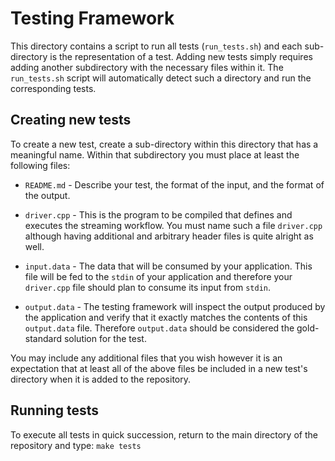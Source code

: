 # Testing Framework
This directory contains a script to run all tests (```run_tests.sh```) and 
each sub-directory is the representation of a test. Adding new tests simply 
requires adding another subdirectory with the necessary files within it. The 
```run_tests.sh``` script will automatically detect such a directory and run 
the corresponding tests.

## Creating new tests
To create a new test, create a sub-directory within this directory that has a 
meaningful name. Within that subdirectory you must place at least the 
following files:

  * ```README.md``` - Describe your test, the format of the input, and the 
format of the output.

  * ```driver.cpp``` - This is the program to be compiled that defines and 
executes the streaming workflow. You must name such a file 
```driver.cpp``` although having additional and arbitrary header files is 
quite alright as well.

  * ```input.data``` - The data that will be consumed by your 
application. This file will be fed to the ```stdin``` of your 
application and therefore your ```driver.cpp``` file should plan to 
consume its input from ```stdin```.

  * ```output.data``` - The testing framework will inspect the output 
produced by the application and verify that it exactly matches the 
contents of this ```output.data``` file. Therefore ```output.data``` 
should be considered the gold-standard solution for the test.

You may include any additional files that you wish however it is an 
expectation that at least all of the above files be included in a new 
test's directory when it is added to the repository.

## Running tests
To execute all tests in quick succession, return to the main 
directory of the repository and type: ```make tests```
